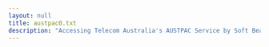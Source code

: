 ```yaml
---
layout: null
title: austpac0.txt
description: "Accessing Telecom Australia's AUSTPAC Service by Soft Beard 1990"
---
```

